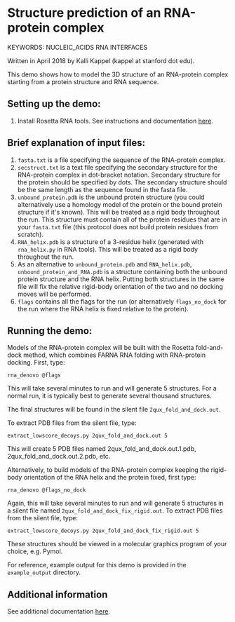 Structure prediction of an RNA-protein complex
=====================================================================================

KEYWORDS: NUCLEIC_ACIDS RNA INTERFACES

Written in April 2018 by Kalli Kappel (kappel at stanford dot edu).  

This demo shows how to model the 3D structure of an RNA-protein complex starting from a protein structure and RNA sequence.


## Setting up the demo: 

1. Install Rosetta RNA tools. See instructions and documentation [here](https://www.rosettacommons.org/docs/latest/application_documentation/rna/RNA-tools).

## Brief explanation of input files: 

1. `fasta.txt` is a file specifying the sequence of the RNA-protein complex.
2. `secstruct.txt` is a text file specifying the secondary structure for the RNA-protein complex in dot-bracket notation. Secondary structure for the protein should be specified by dots. The secondary structure should be the same length as the sequence found in the fasta file. 
3. `unbound_protein.pdb` is the unbound protein structure (you could alternatively use a homology model of the protein or the bound protein structure if it's known). This will be treated as a rigid body throughout the run. This structure must contain all of the protein residues that are in your `fasta.txt` file (this protocol does not build protein residues from scratch).
4. `RNA_helix.pdb` is a structure of a 3-residue helix (generated with `rna_helix.py` in RNA tools). This will be treated as a rigid body throughout the run.
5. As an alternative to `unbound_protein.pdb` and `RNA_helix.pdb`, `unbound_protein_and_RNA.pdb` is a structure containing both the unbound protein structure and the RNA helix. Putting both structures in the same file will fix the relative rigid-body orientation of the two and no docking moves will be performed.
6. `flags` contains all the flags for the run (or alternatively `flags_no_dock` for the run where the RNA helix is fixed relative to the protein).

## Running the demo:

Models of the RNA-protein complex will be built with the Rosetta fold-and-dock method, which combines FARNA RNA folding with RNA-protein docking. First, type:

```
rna_denovo @flags
```

This will take several minutes to run and will generate 5 structures. For a normal run, it is typically best to generate several thousand structures.  

The final structures will be found in the silent file `2qux_fold_and_dock.out`.

To extract PDB files from the silent file, type:

```
extract_lowscore_decoys.py 2qux_fold_and_dock.out 5
```

This will create 5 PDB files named 2qux_fold_and_dock.out.1.pdb, 2qux_fold_and_dock.out.2.pdb, etc.

Alternatively, to build models of the RNA-protein complex keeping the rigid-body orientation of the RNA helix and the protein fixed, first type:

```
rna_denovo @flags_no_dock
```

Again, this will take several minutes to run and will generate 5 structures in a silent file named `2qux_fold_and_dock_fix_rigid.out`. To extract PDB files from the silent file, type:

```
extract_lowscore_decoys.py 2qux_fold_and_dock_fix_rigid.out 5
```

These structures should be viewed in a molecular graphics program of your choice, e.g. Pymol.

For reference, example output for this demo is provided in the `example_output` directory. 

## Additional information

See additional documentation [here](https://www.rosettacommons.org/docs/latest/application_documentation/rna/rnp-modeling).
